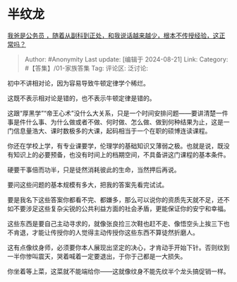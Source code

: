 # 半纹龙
[我爸是公务员 ，随着从副科到正处，和我说话越来越少，根本不传授经验，这正常吗？](https://www.zhihu.com/question/640534079/answer/3601391961)

> Author: #Anonymity
> Last update: [编辑于 2024-08-21]
> Link:
> Category: #【答集】/01-家族答集 
> Tag: 
> 评论区:
> 泛讨论:

初中不讲相对论，因为容易导致牛顿定律学个稀烂。

这既不表示相对论是错的，也不表示牛顿定律是错的。

这跟“厚黑学”“帝王心术”没什么大关系，只是一个时间安排问题——要讲清楚一件事是件什么事、为什么做或者不做、何时做、怎么做、做到何种结果为止，这是一门信息量浩大、课时数极多的大课，起码相当于一个在职的硕博连读课程。

你还在学校上学，有专业课要学，伦理学的基础知识又薄弱之极。也就是说，既没有知识上的必要预备，也没有时间上的档期空间，不具备讲这门课程的基本条件。

硬要干事倍而功半，只是徒然消耗彼此的生命，当然押后再说。

要问这些问题的基本规模有多大，把我的答案先看完试试。

要是我名下这些答案你都看不完、都嫌多，那么可以说你的资质先天就不足，还不如不要涉足这些复杂尖锐的公共利益方面的社会矛盾，更能保证你的安宁和幸福。

这些东西是要自己主动寻求的，就像张良捡三次鞋也赶不走、像悟空头上挨三下也不肯退，才能让传授你的人觉得主动传授你这些东西不算徒然折磨人。

这有点像纹身师，必须要你本人展现出坚定的决心，才肯动手开始下针。否则纹到一半你惨叫震天，哭着喊着一定要退出，于你于己都是一大损失。

你坐着等上菜，这菜就不能端给你——这就像纹身不能先纹半个龙头搞促销一样。